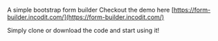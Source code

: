 A simple bootstrap form builder
Checkout the demo here [https://form-builder.incodit.com/](https://form-builder.incodit.com/)

Simply clone or download the code and start using it!
